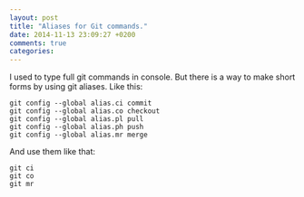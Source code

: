 ```yaml
---
layout: post
title: "Aliases for Git commands."
date: 2014-11-13 23:09:27 +0200
comments: true
categories: 
---
```

I used to type full git commands in console.
But there is a way to make short forms by using git aliases.
Like this:

```
git config --global alias.ci commit
git config --global alias.co checkout
git config --global alias.pl pull
git config --global alias.ph push
git config --global alias.mr merge
```

And use them like that:

```
git ci
git co
git mr
```